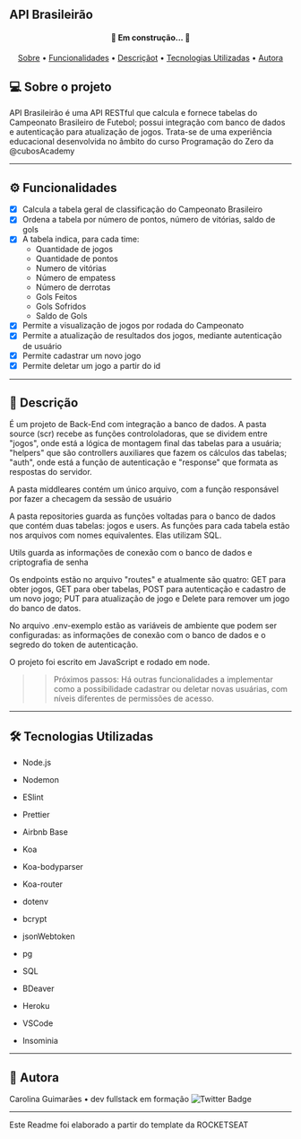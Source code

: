 ## API Brasileirão

<h4 align="center"> 
	🚧 Em construção...  🚧
</h4>

<p align="center">
 <a href=#sobre-o-projeto>Sobre</a> •
 <a href=#funcionalidades>Funcionalidades</a> •
  <a href=#-descrição>Descriçãot</a> • 
 <a href=#tecnologias>Tecnologias Utilizadas</a>  • 
 <a href=#autora>Autora</a>
</p

---

## 💻 Sobre o projeto

API Brasileirão é uma API RESTful que calcula e fornece tabelas do Campeonato Brasileiro de Futebol; possui integração com banco de dados e autenticação para atualização de jogos.
Trata-se de uma experiência educacional desenvolvida no âmbito do curso Programação do Zero da @cubosAcademy

---

## ⚙️ Funcionalidades

-   [x] Calcula a tabela geral de classificação do Campeonato Brasileiro
-   [x] Ordena a tabela por número de pontos, número de vitórias, saldo de gols
-   [x] A tabela indica, para cada time:
    -   Quantidade de jogos
    -   Quantidade de pontos
    -   Numero de vitórias
    -   Número de empatess
    -   Número de derrotas
    -   Gols Feitos
    -   Gols Sofridos
    -   Saldo de Gols
-   [x] Permite a visualização de jogos por rodada do Campeonato
-   [x] Permite a atualização de resultados dos jogos, mediante autenticação de usuário
-   [x] Permite cadastrar um novo jogo
-   [x] Permite deletar um jogo a partir do id

---

## 🚀 Descrição

É um projeto de Back-End com integração a banco de dados.
A pasta source (scr) recebe as funções controloladoras, que se dividem entre "jogos", onde está a lógica de montagem final das tabelas para a usuária; "helpers" que são controllers auxiliares
que fazem os cálculos das tabelas; "auth", onde está a função de autenticação e "response" que formata as respostas do servidor.

A pasta middleares contém um único arquivo, com a função responsável por fazer a checagem da sessão de usuário

A pasta repositories guarda as funções voltadas para o banco de dados que contém duas tabelas: jogos e users. As funções para cada tabela estão nos arquivos com nomes equivalentes.
Elas utilizam SQL.

Utils guarda as informações de conexão com o banco de dados e criptografia de senha

Os endpoints estão no arquivo "routes" e atualmente são quatro: GET para obter jogos, GET para ober tabelas, POST para autenticação e cadastro de um novo jogo; PUT para atualização de jogo e Delete para remover um jogo do banco de datos.

No arquivo .env-exemplo estão as variáveis de ambiente que podem ser configuradas: as informações de conexão com o banco de dados e o segredo do token de autenticação.

O projeto foi escrito em JavaScript e rodado em node.

> > Próximos passos: Há outras funcionalidades a implementar como a possibilidade cadastrar ou deletar novas usuárias, com níveis diferentes de permissões de acesso.

---

## 🛠 Tecnologias Utilizadas

-   Node.js
-   Nodemon
-   ESlint
-   Prettier
-   Airbnb Base
-   Koa
-   Koa-bodyparser
-   Koa-router
-   dotenv
-   bcrypt
-   jsonWebtoken
-   pg

-   SQL
-   BDeaver
-   Heroku

-   VSCode
-   Insominia

---

## 🦸 Autora

Carolina Guimarães • dev fullstack em formação
![Twitter Badge](https://img.shields.io/badge/-@carolguimari-1ca0f1?style=flat-square&labelColor=1ca0f1&logo=twitter&logoColor=white&link=https://twitter.com/carolguimari)

---

Este Readme foi elaborado a partir do template da ROCKETSEAT
